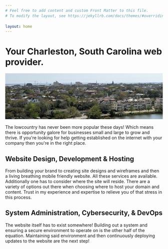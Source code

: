 ```yaml
---
# Feel free to add content and custom Front Matter to this file.
# To modify the layout, see https://jekyllrb.com/docs/themes/#overriding-theme-defaults

layout: home
---
```

# Your Charleston, South Carolina web provider.
![Hero Image](/assets/header-2.jpg)

The lowcountry has never been more popular these days! Which means there is opportunity galore for businesses small and large to grow and thrive. If you're looking for help getting established on the internet with your company then you're in the right place.

## Website Design, Development & Hosting
From building your brand to creating site designs and wireframes and then a living breathing mobile friendly website. All these services are available. Additionally one has to consider where the site will reside. There are a variety of options out there when choosing where to host your domain and content. Trust in my experience and expertise to relieve you of that stress in this process.

## System Administration, Cybersecurity, & DevOps
The website itself has to exist somewhere! Building out a system and ensuring a secure environment to operate on is the other half of the equation. Maintaining said environment and then continuously deploying updates to the website are the next step!